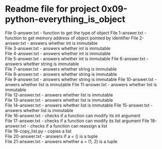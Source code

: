 # Readme file for project 0x09-python-everything_is_object

File 0-answer.txt - function to get the type of object
File 1-answer.txt - function to get memory address of object pointed by identifier
File 2-answer.txt - answers whether int is immutable  
File 3-answer.txt - answers whether int is immutable  
File 4-answer.txt  - answers whether int is immutable  
File 5-answer.txt - answers whether int is immutable
File 6-answer.txt - answers whether string is immutable  
File 7-answer.txt - answers whether string is immutable  
File 8-answer.txt - answers whether string is immutable  
File 9-answer.txt - answers whether string is immutable
File 10-answer.txt - anwers whether list is immutable
File 11-answer.txt - answers whether list is immutable  
File 12-answer.txt - answers whether list is immutable  
File 13-answer.txt - answers whether list is immutable  
File 14-answer.txt - answers whether list is immutable
File 15-answer.txt - answers whether list is immutable  
File 16-answer.txt - checks if a function can modify its int argument  
File 17-answer.txt - checks if a function can modify its list argument
File 18-answer.txt - checks if a function can reassign a list  
File 19-copy_list.py - copies a list  
File 20-answer.txt - answers if a = () is a tuple  
File 21-answer.txt - answers whether a = (1, 2) is a tuple
